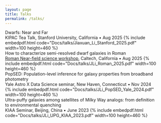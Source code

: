 ```yaml
---
layout: page
title: Talks
permalink: /talks/
---
```

<link rel="stylesheet" href="/css/display.css">



<div class="talk-desc">
	<span class="talk-title">Dwarfs: Near and Far</span><br>
	<span class="talk-location">KIPAC Tea Talk, Stanford University, California</span> &bull; <span class="talk-date">Aug 2025</span>
    {% include embedpdf.html code="Docs/talks/Jiaxuan_Li_Stanford_2025.pdf" width=100 height=460 %}
</div>



<div class="talk-desc">
	<span class="talk-title">How to characterize semi-resolved dwarf galaxies in Roman</span><br>
	<span class="talk-location"><a href="https://web.sas.upenn.edu/dynamics/news/near-field-roman-hlwas/#program" target="_blank" rel="noopener">Roman Near-field science workshop</a>, Caltech, California</span> &bull; <span class="talk-date">Aug 2025</span>
    {% include embedpdf.html code="Docs/talks/JLi_Roman_2025.pdf" width=100 height=460 %}
</div>



<div class="talk-desc">
	<span class="talk-title">PopSED: Population-level inference for galaxy properties from broadband photometry</span><br>
	<span class="talk-location">Yale Astro X Data Science seminar, New Haven, Connecticut</span> &bull; <span class="talk-date">Nov 2024</span>
    {% include embedpdf.html code="Docs/talks/JLi_PopSED_Yale_2024.pdf" width=100 height=460 %}
</div>




<div class="talk-desc">
	<span class="talk-title">Ultra-puffy galaxies among satellites of Milky Way analogs: from definition to environmental quenching</span><br>
	<span class="talk-location">KIAA Seminar, Beijing, China</span> &bull; <span class="talk-date">June 2023</span>
{% include embedpdf.html code="Docs/talks/JLi_UPG_KIAA_2023.pdf" width=100 height=460 %}
</div>

